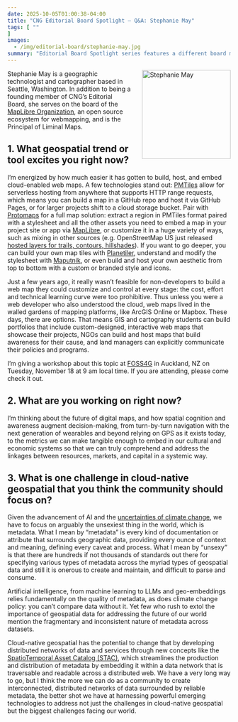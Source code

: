 ```yaml
---
date: 2025-10-05T01:00:38-04:00
title: "CNG Editorial Board Spotlight – Q&A: Stephanie May"
tags: [ ""
]
images:
  - /img/editorial-board/stephanie-may.jpg
summary: "Editorial Board Spotlight series features a different board member sharing their perspectives on geospatial trends and tools, what’s capturing their attention through reading or their current work, and the challenges they believe our community should focus on."
---
```


<img src="/img/editorial-board/stephanie-may.jpg" alt="Stephanie May" style="width: 200px; height: auto; float: right; margin: 0 0 20px 20px;">

Stephanie May is a geographic technologist and cartographer based in Seattle, Washington. In addition to being a founding member of CNG’s Editorial Board, she serves on the board of the [MapLibre Organization](https://maplibre.org/about/), an open source ecosystem for webmapping, and is the Principal of Liminal Maps.

## 1. What geospatial trend or tool excites you right now?

I’m energized by how much easier it has gotten to build, host, and embed cloud-enabled web maps. A few technologies stand out: [PMTiles](https://docs.protomaps.com/pmtiles/) allow for serverless hosting from anywhere that supports HTTP range requests, which means you can build a map in a GitHub repo and host it via GitHub Pages, or for larger projects shift to a cloud storage bucket. Pair with [Protomaps](https://docs.protomaps.com/) for a full map solution: extract a region in PMTiles format paired with a stylesheet and all the other assets you need to embed a map in your project site or app via [MapLibre](https://maplibre.org/), or customize it in a huge variety of ways, such as mixing in other sources (e.g. OpenStreetMap US just released [hosted layers for trails, contours, hillshades](https://openstreetmap.us/news/2025/09/tileservice-general-availability/)). If you want to go deeper, you can build your own map tiles with [Planetiler](https://github.com/onthegomap/planetiler), understand and modify the stylesheet with [Maputnik](https://maputnik.github.io/), or even build and host your own aesthetic from top to bottom with a custom or branded style and icons.

Just a few years ago, it really wasn’t feasible for non-developers to build a web map they could customize and control at every stage: the cost, effort and technical learning curve were too prohibitive. Thus unless you were a web developer who also understood the cloud, web maps lived in the walled gardens of mapping platforms, like ArcGIS Online or Mapbox. These days, there are options. That means GIS and cartography students can build portfolios that include custom-designed, interactive web maps that showcase their projects, NGOs can build and host maps that build awareness for their cause, and land managers can explicitly communicate their policies and programs.

I’m giving a workshop about this topic at [FOSS4G](https://2025.foss4g.org/) in Auckland, NZ on Tuesday, November 18 at 9 am local time. If you are attending, please come check it out.

## 2. What are you working on right now?

I’m thinking about the future of digital maps, and how spatial cognition and awareness augment decision-making, from turn-by-turn navigation with the next generation of wearables and beyond relying on GPS as it exists today, to the metrics we can make tangible enough to embed in our cultural and economic systems so that we can truly comprehend and address the linkages between resources, markets, and capital in a systemic way.

## 3. What is one challenge in cloud-native geospatial that you think the community should focus on?

Given the advancement of AI and the [uncertainties of climate change](https://ggim.un.org/documents/Geospatial_Information_for_Climate_Resilience.pdf), we have to focus on arguably the unsexiest thing in the world, which is metadata. What I mean by “metadata” is every kind of documentation or attribute that surrounds geographic data, providing every ounce of context and meaning, defining every caveat and process. What I mean by “unsexy” is that there are hundreds if not thousands of standards out there for specifying various types of metadata across the myriad types of geospatial data and still it is onerous to create and maintain, and difficult to parse and consume.

Artificial intelligence, from machine learning to LLMs and geo-embeddings relies fundamentally on the quality of metadata, as does climate change policy: you can’t compare data without it. Yet few who rush to extol the importance of geospatial data for addressing the future of our world mention the fragmentary and inconsistent nature of metadata across datasets.

Cloud-native geospatial has the potential to change that by developing distributed networks of data and services through new concepts like the [SpatioTemporal Asset Catalog (STAC)](https://stacspec.org/), which streamlines the production and distribution of metadata by embedding it within a data network that is traversable and readable across a distributed web. We have a very long way to go, but I think the more we can do as a community to create interconnected, distributed networks of data surrounded by reliable metadata, the better shot we have at harnessing powerful emerging technologies to address not just the challenges in cloud-native geospatial but the biggest challenges facing our world.